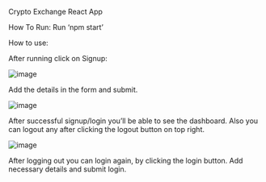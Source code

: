 Crypto Exchange React App

How To Run:
Run ‘npm start’

How to use:

After running click on Signup:

![image](https://github.com/sadiqalvisystemsltd/react-training/assets/134526875/1c2d5bd3-a9b9-4f67-a34f-6797c847d16f)

Add the details in the form and submit.

![image](https://github.com/sadiqalvisystemsltd/react-training/assets/134526875/ef9befbe-dbb0-4234-af8c-e3a55970d3a5)

After successful signup/login you’ll be able to see the dashboard. Also you can logout any after clicking the logout button on top right.



![image](https://github.com/sadiqalvisystemsltd/react-training/assets/134526875/66048589-1505-4e15-9e38-9e2215846eb4)


After logging out you can login again, by clicking the login button. Add necessary details and submit login. 

